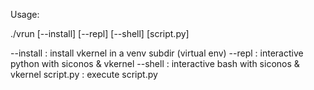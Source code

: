 Usage:

./vrun [--install] [--repl] [--shell] [script.py]

  --install : install vkernel in a venv subdir (virtual env)
  --repl    : interactive python with siconos & vkernel
  --shell   : interactive bash   with siconos & vkernel
  script.py : execute script.py
  
  
